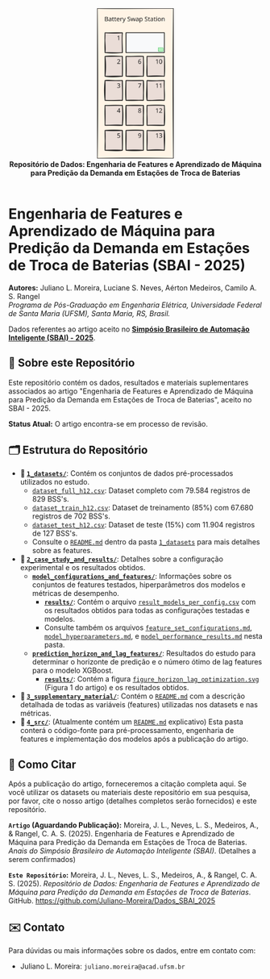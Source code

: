 <div align="center">
  <img src=".github/img/swap_station.svg" alt="Swap Station Icon" style="width: 30%; ">
  <br>
  <strong>Repositório de Dados: Engenharia de Features e Aprendizado de Máquina para Predição da Demanda em Estações de Troca de Baterias</strong>
</div>

<br>

# Engenharia de Features e Aprendizado de Máquina para Predição da Demanda em Estações de Troca de Baterias (SBAI - 2025)

**Autores:** Juliano L. Moreira, Luciane S. Neves, Aérton Medeiros, Camilo A. S. Rangel  
*Programa de Pós-Graduação em Engenharia Elétrica, Universidade Federal de Santa Maria (UFSM), Santa Maria, RS, Brasil.*

Dados referentes ao artigo aceito no **[Simpósio Brasileiro de Automação Inteligente (SBAI) - 2025](https://sbai.ufsj.edu.br)**.



## 🛵 Sobre este Repositório

Este repositório contém os dados, resultados e materiais suplementares associados ao artigo "Engenharia de Features e Aprendizado de Máquina para Predição da Demanda em Estações de Troca de Baterias", aceito no SBAI - 2025.

**Status Atual:** O artigo encontra-se em processo de revisão.

## 🗂️ Estrutura do Repositório

* **📂 [`1_datasets/`](./1_datasets/)**: Contém os conjuntos de dados pré-processados utilizados no estudo.
    * [`dataset_full_h12.csv`](./1_datasets/dataset_full_h12.csv): Dataset completo com 79.584 registros de 829 BSS's.
    * [`dataset_train_h12.csv`](./1_datasets/dataset_train_h12.csv): Dataset de treinamento (85%) com 67.680 registros de 702 BSS's.
    * [`dataset_test_h12.csv`](./1_datasets/dataset_test_h12.csv): Dataset de teste (15%) com 11.904 registros de 127 BSS's.
    * Consulte o [`README.md`](./1_datasets/README.md) dentro da pasta [`1_datasets`](./1_datasets/) para mais detalhes sobre as features.
* **📂 [`2_case_study_and_results/`](./2_case_study_and_results/)**: Detalhes sobre a configuração experimental e os resultados obtidos.
    * **[`model_configurations_and_features/`](./2_case_study_and_results/model_configurations_and_features/)**: Informações sobre os conjuntos de features testados, hiperparâmetros dos modelos e métricas de desempenho.
        * **[`results/`](./2_case_study_and_results/model_configurations_and_features/results/)**: Contém o arquivo [`result_models_per_config.csv`](./2_case_study_and_results/model_configurations_and_features/results/result_models_per_config.csv) com os resultados obtidos para todas as configurações testadas e modelos.
        * Consulte também os arquivos [`feature_set_configurations.md`](./2_case_study_and_results/model_configurations_and_features/feature_set_configurations.md), [`model_hyperparameters.md`](./2_case_study_and_results/model_configurations_and_features/model_hyperparameters.md), e [`model_performance_results.md`](./2_case_study_and_results/model_configurations_and_features/model_performance_results.md) nesta pasta.
    * **[`prediction_horizon_and_lag_features/`](./2_case_study_and_results/prediction_horizon_and_lag_features/)**: Resultados do estudo para determinar o horizonte de predição e o número ótimo de lag features para o modelo XGBoost.
        * **[`results/`](./2_case_study_and_results/prediction_horizon_and_lag_features/results/)**: Contém a figura [`figure_horizon_lag_optimization.svg`](./2_case_study_and_results/prediction_horizon_and_lag_features/results/figure_horizon_lag_optimization.svg) (Figura 1 do artigo) e os resultados obtidos.
* **📂 [`3_supplementary_material/`](./3_supplementary_material/)**: Contém o [`README.md`](./3_supplementary_material/README.md) com a descrição detalhada de todas as variáveis (features) utilizadas nos datasets e nas métricas.
* **📂 [`4_src/`](./4_src/)**: (Atualmente contém um [`README.md`](./4_src/README.md) explicativo) Esta pasta conterá o código-fonte para pré-processamento, engenharia de features e implementação dos modelos após a publicação do artigo.


## 💬 Como Citar
Após a publicação do artigo, forneceremos a citação completa aqui.
Se você utilizar os datasets ou materiais deste repositório em sua pesquisa, por favor, cite o nosso artigo (detalhes completos serão fornecidos) e este repositório.

**``Artigo`` (Aguardando Publicação):**
Moreira, J. L., Neves, L. S., Medeiros, A., & Rangel, C. A. S. (2025). Engenharia de Features e Aprendizado de Máquina para Predição da Demanda em Estações de Troca de Baterias. *Anais do Simpósio Brasileiro de Automação Inteligente (SBAI)*. (Detalhes a serem confirmados)

**``Este Repositório``:**
Moreira, J. L., Neves, L. S., Medeiros, A., & Rangel, C. A. S. (2025). *Repositório de Dados: Engenharia de Features e Aprendizado de Máquina para Predição da Demanda em Estações de Troca de Baterias*. GitHub. https://github.com/Juliano-Moreira/Dados_SBAI_2025

## ✉️ Contato
Para dúvidas ou mais informações sobre os dados, entre em contato com:
* Juliano L. Moreira: `juliano.moreira@acad.ufsm.br`
